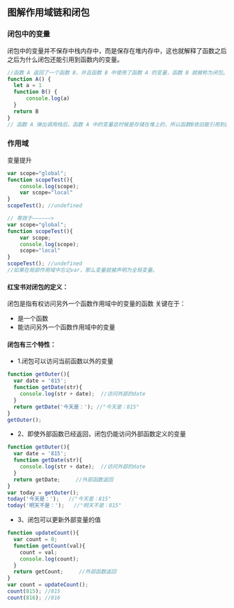 ## 图解作用域链和闭包

### 闭包中的变量
闭包中的变量并不保存中栈内存中，而是保存在堆内存中，这也就解释了函数之后之后为什么闭包还能引用到函数内的变量。
```js
//函数 A 返回了一个函数 B，并且函数 B 中使用了函数 A 的变量，函数 B 就被称为闭包。
function A() {
  let a = 1
  function B() {
      console.log(a)
  }
  return B
}
// 函数 A 弹出调用栈后，函数 A 中的变量这时候是存储在堆上的，所以函数B依旧能引用到函数A中的变量。现在的 JS 引擎可以通过逃逸分析辨别出哪些变量需要存储在堆上，哪些需要存储在栈上。
```

### 作用域

变量提升
```js
var scope="global";
function scopeTest(){
    console.log(scope);
    var scope="local"  
}
scopeTest(); //undefined

// 等效于——————>
var scope="global";
function scopeTest(){
    var scope;
    console.log(scope);
    scope="local"  
}
scopeTest(); //undefined
//如果在局部作用域中忘记var，那么变量就被声明为全局变量。
```

#### 红宝书对闭包的定义：
闭包是指有权访问另外一个函数作用域中的变量的函数
关键在于：
* 是一个函数
* 能访问另外一个函数作用域中的变量

#### 闭包有三个特性：
* 1.闭包可以访问当前函数以外的变量
```js
function getOuter(){
  var date = '815';
  function getDate(str){
    console.log(str + date);  //访问外部的date
  }
  return getDate('今天是：'); //"今天是：815"
}
getOuter();
```
* 2、即使外部函数已经返回，闭包仍能访问外部函数定义的变量
```js
function getOuter(){
  var date = '815';
  function getDate(str){
    console.log(str + date);  //访问外部的date
  }
  return getDate;     //外部函数返回
}
var today = getOuter();
today('今天是：');   //"今天是：815"
today('明天不是：');   //"明天不是：815"
```
* 3、闭包可以更新外部变量的值

```js
function updateCount(){
  var count = 0;
  function getCount(val){
    count = val;
    console.log(count);
  }
  return getCount;     //外部函数返回
}
var count = updateCount();
count(815); //815
count(816); //816
```